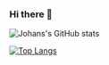 ### Hi there 👋
![Johans's GitHub stats](https://github-readme-stats.vercel.app/api?username=JohanAnderssonOstling&count_private=true)


[![Top Langs](https://github-readme-stats-git-masterrstaa-rickstaa.vercel.app/api/top-langs/?username=JohanAnderssonOstling&langs_count=20&exclude_repo=eBiblis,johan.andersson.ostling.github.io)](https://github.com/anuraghazra/github-readme-stats)



<!--
**JohanAnderssonOstling/JohanAnderssonOstling** is a ✨ _special_ ✨ repository because its `README.md` (this file) appears on your GitHub profile.
update
Here are some ideas to get you startedfd:

- 🔭 I’m currently working on ...
- 🌱 I’m currently learning ...
- 👯 I’m looking to collaborate on ...
- 🤔 I’m looking for help with ...
- 💬 Ask me about ...
- 📫 How to reach me: ...
- 😄 Pronouns: ...
- ⚡ Fun fact: ...
-->
